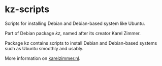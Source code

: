 # kz-scripts

Scripts for installing Debian and Debian-based system like Ubuntu.

Part of Debian package *kz*, named after its creator Karel Zimmer.

Package kz contains scripts to install Debian and Debian-based systems such as Ubuntu smoothly and usably.

More information on [karelzimmer.nl](https://karelzimmer.nl).
